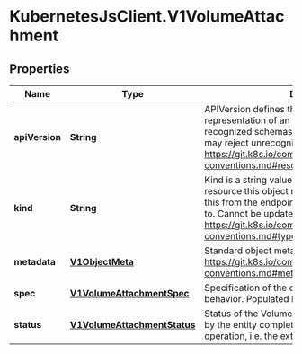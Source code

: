 # KubernetesJsClient.V1VolumeAttachment

## Properties
Name | Type | Description | Notes
------------ | ------------- | ------------- | -------------
**apiVersion** | **String** | APIVersion defines the versioned schema of this representation of an object. Servers should convert recognized schemas to the latest internal value, and may reject unrecognized values. More info: https://git.k8s.io/community/contributors/devel/api-conventions.md#resources | [optional] 
**kind** | **String** | Kind is a string value representing the REST resource this object represents. Servers may infer this from the endpoint the client submits requests to. Cannot be updated. In CamelCase. More info: https://git.k8s.io/community/contributors/devel/api-conventions.md#types-kinds | [optional] 
**metadata** | [**V1ObjectMeta**](V1ObjectMeta.md) | Standard object metadata. More info: https://git.k8s.io/community/contributors/devel/api-conventions.md#metadata | [optional] 
**spec** | [**V1VolumeAttachmentSpec**](V1VolumeAttachmentSpec.md) | Specification of the desired attach/detach volume behavior. Populated by the Kubernetes system. | 
**status** | [**V1VolumeAttachmentStatus**](V1VolumeAttachmentStatus.md) | Status of the VolumeAttachment request. Populated by the entity completing the attach or detach operation, i.e. the external-attacher. | [optional] 


